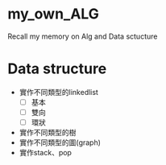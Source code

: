 # my_own_ALG
Recall my memory on Alg and Data sctucture

# Data structure
- 實作不同類型的linkedlist
    - [ ] 基本
    - [ ] 雙向
    - [ ] 環狀
- 實作不同類型的樹
- 實作不同類型的圖(graph)
- 實作stack、pop